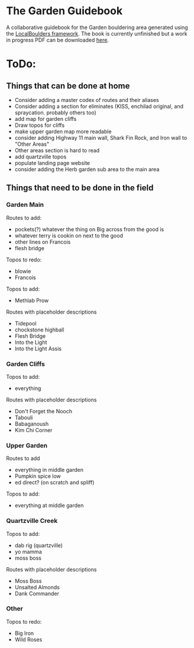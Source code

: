 # The Garden Guidebook
 A collaborative guidebook for the Garden bouldering area generated using the [LocalBoulders framework](https://github.com/AndrewChild/LocalBoulders). The book is currently unfinished but a work in progress PDF can be downloaded [here](https://github.com/AndrewChild/The-Garden-Guidebook/raw/main/guideBook.pdf).

# ToDo:
## Things that can be done at home
- Consider adding a master codex of routes and their aliases
- Consider adding a section for eliminates (KISS, enchilad original, and spraycation. probably others too)
- add map for garden cliffs
- Draw topos for cliffs
- make upper garden map more readable
- consider adding Highway 11 main wall, Shark Fin Rock, and Iron wall to "Other Areas"
- Other areas section is hard to read
- add quartzville topos
- populate landing page website
- consider adding the Herb garden sub area to the main area

## Things that need to be done in the field

### Garden Main
Routes to add:
- pockets(?) whatever the thing on Big across from the good is
- whatever terry is cookin on next to the good
- other lines on Francois
- flesh bridge

Topos to redo:
- blowie
- Francois

Topos to add:
- Methlab Prow

Routes with placeholder descriptions
- Tidepool
- chockstone highball
- Flesh Bridge
- Into the Light
- Into the Light Assis

### Garden Cliffs
Topos to add:
- everything

Routes with placeholder descriptions
- Don't Forget the Nooch
- Tabouli
- Babaganoush
- Kim Chi Corner

### Upper Garden
Routes to add
- everything in middle garden
- Pumpkin spice low
- ed direct? (on scratch and spliff)

Topos to add:
- everything at middle garden

### Quartzville Creek
Topos to add:
- dab rig (quartzville)
- yo mamma
- moss boss

Routes with placeholder descriptions
- Moss Boss
- Unsalted Almonds
- Dank Commander

### Other
Topos to redo:
- Big Iron
- Wild Roses